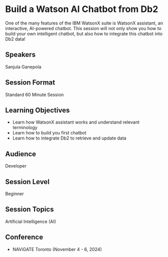# Build a Watson AI Chatbot from Db2

One of the many features of the IBM WatsonX suite is WatsonX assistant, an interactive, AI-powered chatbot. This session will not only show you how to build your own intelligent chatbot, but also how to integrate this chatbot into Db2 data!

## Speakers
Sanjula Ganepola

## Session Format
Standard 60 Minute Session

## Learning Objectives
* Learn how WatsonX assistant works and understand relevant terminology
* Learn how to build you first chatbot
* Learn how to integrate Db2 to retrieve and update data

## Audience
Developer

## Session Level
Beginner

## Session Topics
Artificial Intelligence (AI)
 
## Conference
* NAViGATE Toronto (November 4 - 6, 2024)